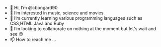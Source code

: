 - 👋 Hi, I’m @cbongard90
- 👀 I’m interested in music, science and movies.
- 🌱 I’m currently learning various programming languages such as CSS,HTML,Java and Ruby
- 💞️ I’m looking to collaborate on nothing at the moment but let's wait and see 😊
- 📫 How to reach me ...

<!---
CBongard90/CBongard90 is a ✨ special ✨ repository because its `README.md` (this file) appears on your GitHub profile.
You can click the Preview link to take a look at your changes.
--->

